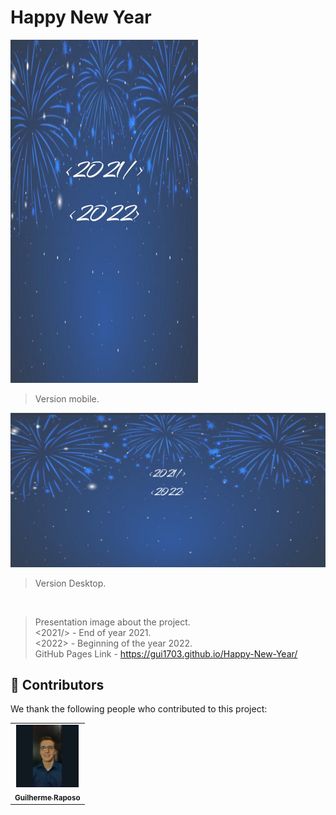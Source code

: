 # Happy New Year


<img src="./assets/Print-project.jpeg" alt="Happy New Year Version Mobile" width="300px">

>Version mobile.

<img src="./assets/Print-project-desktop.png" alt="Happy New Year Version Desktop">

><p>Version Desktop.</p>
<br>

> Presentation image about the project.
> <br>
> <2021/> - End of year 2021.
> <br>
> <2022> - Beginning of the year 2022.
> <br>
> GitHub Pages Link - https://gui1703.github.io/Happy-New-Year/

## 🤝 Contributors

We thank the following people who contributed to this project:

<table>
  <tr>
    <td align="center">
      <a href="#">
        <img src="./assets/foto-guilherme.jpeg" width="100px" alt="Foto do Guilherme Raposo no GitHub"/><br>
        <sub>
          <b>Guilherme Raposo</b>
        </sub>
      </a>
    </td>
  </tr>
</table>
